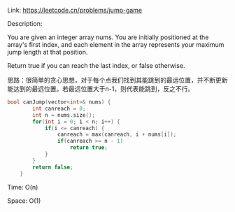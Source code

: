 Link: https://leetcode.cn/problems/jump-game

Description: 

You are given an integer array nums. You are initially positioned at the array's first index, and each element in the array represents your maximum jump length at that position.

Return true if you can reach the last index, or false otherwise.

思路：很简单的贪心思想，对于每个点我们找到其能跳到的最远位置，并不断更新能达到的最远位置。若最远位置大于n-1，则代表能跳到，反之不行。

```c++
bool canJump(vector<int>& nums) {
        int canreach = 0;
        int n = nums.size();
        for(int i = 0; i < n; i++) {
            if(i <= canreach) {
                canreach = max(canreach, i + nums[i]);
                if(canreach >= n - 1)
                    return true;
            }
        }
        return false;
    }
```

Time: O(n)

Space: O(1)
